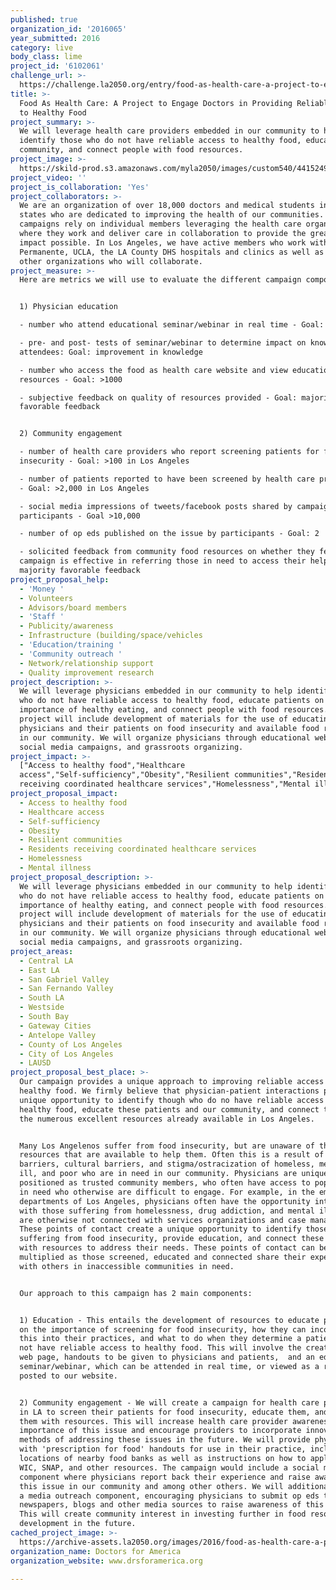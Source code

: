 ```yaml
---
published: true
organization_id: '2016065'
year_submitted: 2016
category: live
body_class: lime
project_id: '6102061'
challenge_url: >-
  https://challenge.la2050.org/entry/food-as-health-care-a-project-to-engage-doctors-in-providing-reliable-access-to-healthy-food
title: >-
  Food As Health Care: A Project to Engage Doctors in Providing Reliable Access
  to Healthy Food
project_summary: >-
  We will leverage health care providers embedded in our community to help
  identify those who do not have reliable access to healthy food, educate the
  community, and connect people with food resources.
project_image: >-
  https://skild-prod.s3.amazonaws.com/myla2050/images/custom540/4415249165741-team91.png
project_video: ''
project_is_collaboration: 'Yes'
project_collaborators: >-
  We are an organization of over 18,000 doctors and medical students in all 50
  states who are dedicated to improving the health of our communities. Our
  campaigns rely on individual members leveraging the health care organizations
  where they work and deliver care in collaboration to provide the greatest
  impact possible. In Los Angeles, we have active members who work within Kaiser
  Permanente, UCLA, the LA County DHS hospitals and clinics as well as numerous
  other organizations who will collaborate.
project_measure: >-
  Here are metrics we will use to evaluate the different campaign components:


  1) Physician education

  - number who attend educational seminar/webinar in real time - Goal: >100

  - pre- and post- tests of seminar/webinar to determine impact on knowledge of
  attendees: Goal: improvement in knowledge

  - number who access the food as health care website and view educational
  resources - Goal: >1000

  - subjective feedback on quality of resources provided - Goal: majority
  favorable feedback


  2) Community engagement

  - number of health care providers who report screening patients for food
  insecurity - Goal: >100 in Los Angeles

  - number of patients reported to have been screened by health care providers 
  - Goal: >2,000 in Los Angeles

  - social media impressions of tweets/facebook posts shared by campaign
  participants - Goal >10,000

  - number of op eds published on the issue by participants - Goal: 2

  - solicited feedback from community food resources on whether they feel the
  campaign is effective in referring those in need to access their help - Goal:
  majority favorable feedback
project_proposal_help:
  - 'Money '
  - Volunteers
  - Advisors/board members
  - 'Staff '
  - Publicity/awareness
  - Infrastructure (building/space/vehicles
  - 'Education/training '
  - 'Community outreach '
  - Network/relationship support
  - Quality improvement research
project_description: >-
  We will leverage physicians embedded in our community to help identify those
  who do not have reliable access to healthy food, educate patients on the
  importance of healthy eating, and connect people with food resources. Our
  project will include development of materials for the use of educating
  physicians and their patients on food insecurity and available food resources
  in our community. We will organize physicians through educational webinars,
  social media campaigns, and grassroots organizing.
project_impact: >-
  ["Access to healthy food","Healthcare
  access","Self-sufficiency","Obesity","Resilient communities","Residents
  receiving coordinated healthcare services","Homelessness","Mental illness"]
project_proposal_impact:
  - Access to healthy food
  - Healthcare access
  - Self-sufficiency
  - Obesity
  - Resilient communities
  - Residents receiving coordinated healthcare services
  - Homelessness
  - Mental illness
project_proposal_description: >-
  We will leverage physicians embedded in our community to help identify those
  who do not have reliable access to healthy food, educate patients on the
  importance of healthy eating, and connect people with food resources. Our
  project will include development of materials for the use of educating
  physicians and their patients on food insecurity and available food resources
  in our community. We will organize physicians through educational webinars,
  social media campaigns, and grassroots organizing.
project_areas:
  - Central LA
  - East LA
  - San Gabriel Valley
  - San Fernando Valley
  - South LA
  - Westside
  - South Bay
  - Gateway Cities
  - Antelope Valley
  - County of Los Angeles
  - City of Los Angeles
  - LAUSD
project_proposal_best_place: >-
  Our campaign provides a unique approach to improving reliable access to
  healthy food. We firmly believe that physician-patient interactions provide a
  unique opportunity to identify though who do no have reliable access to
  healthy food, educate these patients and our community, and connect them with
  the numerous excellent resources already available in Los Angeles. 


  Many Los Angelenos suffer from food insecurity, but are unaware of the
  resources that are available to help them. Often this is a result of language
  barriers, cultural barriers, and stigma/ostracization of homeless, mentally
  ill, and poor who are in need in our community. Physicians are uniquely
  positioned as trusted community members, who often have access to populations
  in need who otherwise are difficult to engage. For example, in the emergency
  departments of Los Angeles, physicians often have the opportunity interact
  with those suffering from homelessness, drug addiction, and mental illness who
  are otherwise not connected with services organizations and case managers.
  These points of contact create a unique opportunity to identify those
  suffering from food insecurity, provide education, and connect these patients
  with resources to address their needs. These points of contact can be
  multiplied as those screened, educated and connected share their experiences
  with others in inaccessible communities in need. 


  Our approach to this campaign has 2 main components:


  1) Education - This entails the development of resources to educate physicians
  on the importance of screening for food insecurity, how they can incorporate
  this into their practices, and what to do when they determine a patient does
  not have reliable access to healthy food. This will involve the creation of a
  web page, handouts to be given to physicians and patients,  and an educational
  seminar/webinar, which can be attended in real time, or viewed as a recording
  posted to our website.


  2) Community engagement - We will create a campaign for health care providers
  in LA to screen their patients for food insecurity, educate them, and connect
  them with resources. This will increase health care provider awareness of the
  importance of this issue and encourage providers to incorporate innovative
  methods of addressing these issues in the future. We will provide physicians
  with 'prescription for food' handouts for use in their practice, including the
  locations of nearby food banks as well as instructions on how to apply for
  WIC, SNAP, and other resources. The campaign would include a social media
  component where physicians report back their experience and raise awareness of
  this issue in our community and among other others. We will additionally have
  a media outreach component, encouraging physicians to submit op eds to local
  newspapers, blogs and other media sources to raise awareness of this issue.
  This will create community interest in investing further in food resource
  development in the future.
cached_project_image: >-
  https://archive-assets.la2050.org/images/2016/food-as-health-care-a-project-to-engage-doctors-in-providing-reliable-access-to-healthy-food/skild-prod.s3.amazonaws.com/myla2050/images/custom540/4415249165741-team91.png
organization_name: Doctors for America
organization_website: www.drsforamerica.org

---
```

